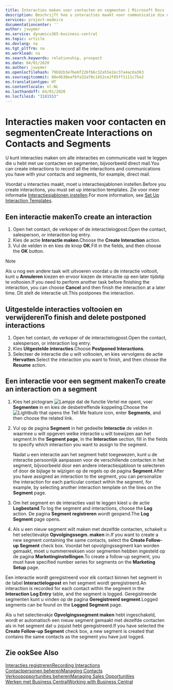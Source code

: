```yaml
---
title: Interacties maken voor contacten en segmenten | Microsoft Docs
description: Beschrijft hoe u interacties maakt voor communicatie die u hebt met uw contacten en segmenten in Business Central, bijvoorbeeld direct mail.
services: project-madeira
documentationcenter: ''
author: jswymer
ms.service: dynamics365-business-central
ms.topic: article
ms.devlang: na
ms.tgt_pltfrm: na
ms.workload: na
ms.search.keywords: relationship, prospect
ms.date: 04/01/2020
ms.author: jswymer
ms.openlocfilehash: 79b92b3e7be6f226fb6c32a55e2ec37a4ac6a363
ms.sourcegitcommit: 88e4b30eaf6fa32af0c1452ce2f85ff1111c75e2
ms.translationtype: HT
ms.contentlocale: nl-NL
ms.lasthandoff: 04/01/2020
ms.locfileid: "3181553"
---
```

# <a name="create-interactions-on-contacts-and-segments"></a><span data-ttu-id="51c2c-103">Interacties maken voor contacten en segmenten</span><span class="sxs-lookup"><span data-stu-id="51c2c-103">Create Interactions on Contacts and Segments</span></span>
<span data-ttu-id="51c2c-104">U kunt interacties maken om alle interacties en communicatie vast te leggen die u hebt met uw contacten en segmenten, bijvoorbeeld direct mail.</span><span class="sxs-lookup"><span data-stu-id="51c2c-104">You can create interactions to record all the interactions and communications you have with your contacts and segments, for example, direct mail.</span></span>

<span data-ttu-id="51c2c-105">Voordat u interacties maakt, moet u interactiesjablonen instellen.</span><span class="sxs-lookup"><span data-stu-id="51c2c-105">Before you create interactions, you must set up interaction templates.</span></span> <span data-ttu-id="51c2c-106">Zie voor meer informatie [Interactiesjablonen instellen](marketing-interactions.md).</span><span class="sxs-lookup"><span data-stu-id="51c2c-106">For more information, see  [Set Up Interaction Templates](marketing-interactions.md).</span></span>

## <a name="to-create-an-interaction"></a><span data-ttu-id="51c2c-107">Een interactie maken</span><span class="sxs-lookup"><span data-stu-id="51c2c-107">To create an interaction</span></span>
1. <span data-ttu-id="51c2c-108">Open het contact, de verkoper of de interactielogpost.</span><span class="sxs-lookup"><span data-stu-id="51c2c-108">Open the contact, salesperson, or interaction log entry.</span></span>
2. <span data-ttu-id="51c2c-109">Kies de actie **Interactie maken**.</span><span class="sxs-lookup"><span data-stu-id="51c2c-109">Choose the **Create Interaction** action.</span></span>
3. <span data-ttu-id="51c2c-110">Vul de velden in en kies de knop **OK**.</span><span class="sxs-lookup"><span data-stu-id="51c2c-110">Fill in the fields, and then choose the **OK** button.</span></span>

> [!NOTE]  
>   <span data-ttu-id="51c2c-111">Als u nog een andere taak wilt uitvoeren voordat u de interactie voltooit, kunt u **Annuleren** kiezen en ervoor kiezen de interactie op een later tijdstip te voltooien.</span><span class="sxs-lookup"><span data-stu-id="51c2c-111">If you need to perform another task before finishing the interaction, you can choose **Cancel** and then finish the interaction at a later time.</span></span> <span data-ttu-id="51c2c-112">Dit stelt de interactie uit.</span><span class="sxs-lookup"><span data-stu-id="51c2c-112">This postpones the interaction.</span></span>

## <a name="to-finish-and-delete-postponed-interactions"></a><span data-ttu-id="51c2c-113">Uitgestelde interacties voltooien en verwijderen</span><span class="sxs-lookup"><span data-stu-id="51c2c-113">To finish and delete postponed interactions</span></span>
1. <span data-ttu-id="51c2c-114">Open het contact, de verkoper of de interactielogpost.</span><span class="sxs-lookup"><span data-stu-id="51c2c-114">Open the contact, salesperson, or interaction log entry.</span></span>
2. <span data-ttu-id="51c2c-115">Kies **Uitgestelde interacties**.</span><span class="sxs-lookup"><span data-stu-id="51c2c-115">Choose **Postponed Interactions**.</span></span>
3. <span data-ttu-id="51c2c-116">Selecteer de interactie die u wilt voltooien, en kies vervolgens de actie **Hervatten**.</span><span class="sxs-lookup"><span data-stu-id="51c2c-116">Select the interaction you want to finish, and then choose the **Resume** action.</span></span>

## <a name="to-create-an-interaction-on-a-segment"></a><span data-ttu-id="51c2c-117">Een interactie voor een segment maken</span><span class="sxs-lookup"><span data-stu-id="51c2c-117">To create an interaction on a segment</span></span>
1. <span data-ttu-id="51c2c-118">Kies het pictogram ![Lampje dat de functie Vertel me opent](media/ui-search/search_small.png "Vertel me wat u wilt doen"), voer **Segmenten** in en kies de desbetreffende koppeling.</span><span class="sxs-lookup"><span data-stu-id="51c2c-118">Choose the ![Lightbulb that opens the Tell Me feature](media/ui-search/search_small.png "Tell me what you want to do") icon, enter **Segments**, and then choose the related link.</span></span>
2. <span data-ttu-id="51c2c-119">Vul op de pagina **Segment** in het gedeelte **Interactie** de velden in waarmee u wilt opgeven welke interactie u wilt toewijzen aan het segment.</span><span class="sxs-lookup"><span data-stu-id="51c2c-119">In the **Segment page**, in the **Interaction** section, fill in the fields to specify which interaction you want to assign to the segment.</span></span>

    <span data-ttu-id="51c2c-120">Nadat u een interactie aan het segment hebt toegewezen, kunt u de interactie persoonlijk aanpassen voor de verschillende contacten in het segment, bijvoorbeeld door een andere interactiesjabloon te selecteren of door de bijlage te wijzigen op de regels op de pagina **Segment**.</span><span class="sxs-lookup"><span data-stu-id="51c2c-120">After you have assigned an interaction to the segment, you can personalize the interaction for each particular contact within the segment, for example, by selecting another interaction template on the lines on the **Segment** page.</span></span>  
3. <span data-ttu-id="51c2c-121">Om het segment en de interacties vast te leggen kiest u de actie **Logbestand**.</span><span class="sxs-lookup"><span data-stu-id="51c2c-121">To log the segment and interactions, choose the **Log** action.</span></span> <span data-ttu-id="51c2c-122">De pagina **Segment registreren** wordt geopend.</span><span class="sxs-lookup"><span data-stu-id="51c2c-122">The **Log Segment** page opens.</span></span>
4. <span data-ttu-id="51c2c-123">Als u een nieuw segment wilt maken met dezelfde contacten, schakelt u het selectievakje **Opvolgingssegm. maken** in.</span><span class="sxs-lookup"><span data-stu-id="51c2c-123">If you want to create a new segment containing the same contacts, select the **Create Follow-up Segment** check box.</span></span> <span data-ttu-id="51c2c-124">Voordat het opvolgingssegment kan worden gemaakt, moet u nummerreeksen voor segmenten hebben ingesteld op de pagina **Marketinginstellingen**.</span><span class="sxs-lookup"><span data-stu-id="51c2c-124">To create a follow-up segment, you must have specified number series for segments on the **Marketing Setup** page.</span></span>

<span data-ttu-id="51c2c-125">Een interactie wordt geregistreerd voor elk contact binnen het segment in de tabel **Interactielogpost** en het segment wordt geregistreerd.</span><span class="sxs-lookup"><span data-stu-id="51c2c-125">An interaction is recorded for each contact within the segment in the **Interaction Log Entry** table, and the segment is logged.</span></span> <span data-ttu-id="51c2c-126">Geregistreerde segmenten kunt u vinden op de pagina **Geregistreerd segment**.</span><span class="sxs-lookup"><span data-stu-id="51c2c-126">Logged segments can be found on the **Logged Segment** page.</span></span>

<span data-ttu-id="51c2c-127">Als u het selectievakje **Opvolgingssegment maken** hebt ingeschakeld, wordt er automatisch een nieuw segment gemaakt met dezelfde contacten als in het segment dat u zojuist hebt geregistreerd.</span><span class="sxs-lookup"><span data-stu-id="51c2c-127">If you have selected the **Create Follow-up Segment** check box, a new segment is created that contains the same contacts as the segment you have just logged.</span></span>

## <a name="see-also"></a><span data-ttu-id="51c2c-128">Zie ook</span><span class="sxs-lookup"><span data-stu-id="51c2c-128">See Also</span></span>
[<span data-ttu-id="51c2c-129">Interacties registreren</span><span class="sxs-lookup"><span data-stu-id="51c2c-129">Recording Interactions</span></span>](marketing-interactions.md)  
[<span data-ttu-id="51c2c-130">Contactpersonen beheren</span><span class="sxs-lookup"><span data-stu-id="51c2c-130">Managing Contacts</span></span>](marketing-contacts.md)  
[<span data-ttu-id="51c2c-131">Verkoopopportunities beheren</span><span class="sxs-lookup"><span data-stu-id="51c2c-131">Managing Sales Opportunities</span></span>](marketing-manage-sales-opportunities.md)  
[<span data-ttu-id="51c2c-132">Werken met Business Central</span><span class="sxs-lookup"><span data-stu-id="51c2c-132">Working with Business Central</span></span>](ui-work-product.md)
